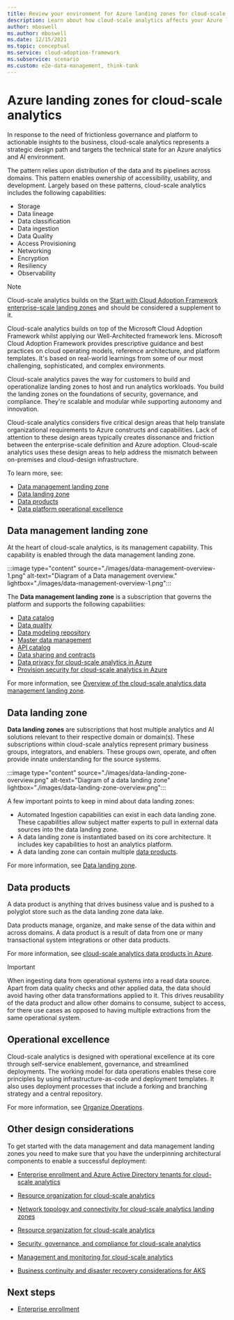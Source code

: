 ```yaml
---
title: Review your environment for Azure landing zones for cloud-scale analytics
description: Learn about how cloud-scale analytics affects your Azure landing zone design.
author: mboswell
ms.author: mboswell
ms.date: 12/15/2021
ms.topic: conceptual
ms.service: cloud-adoption-framework
ms.subservice: scenario
ms.custom: e2e-data-management, think-tank
---
```


# Azure landing zones for cloud-scale analytics

In response to the need of frictionless governance and platform to actionable insights to the business, cloud-scale analytics represents a strategic design path and targets the technical state for an Azure analytics and AI environment.

The pattern relies upon distribution of the data and its pipelines across domains. This pattern enables ownership of accessibility, usability, and development. Largely based on these patterns, cloud-scale analytics includes the following capabilities:

- Storage
- Data lineage
- Data classification
- Data ingestion
- Data Quality
- Access Provisioning
- Networking
- Encryption
- Resiliency
- Observability

> [!NOTE]
> Cloud-scale analytics builds on the [Start with Cloud Adoption Framework enterprise-scale landing zones](../../ready/enterprise-scale/index.md) and should be considered a supplement to it.

Cloud-scale analytics  builds on top of the Microsoft Cloud Adoption Framework whilst applying our Well-Architected framework lens. Microsoft Cloud Adoption Framework provides prescriptive guidance and best practices on cloud operating models, reference architecture, and platform templates. It's based on real-world learnings from some of our most challenging, sophisticated, and complex environments.

Cloud-scale analytics paves the way for customers to build and operationalize landing zones to host and run analytics workloads. You build the landing zones on the foundations of security, governance, and compliance. They're scalable and modular while supporting autonomy and innovation.

Cloud-scale analytics considers five critical design areas that help translate organizational requirements to Azure constructs and capabilities. Lack of attention to these design areas typically creates dissonance and friction between the enterprise-scale definition and Azure adoption. Cloud-scale analytics uses these design areas to help address the mismatch between on-premises and cloud-design infrastructure.

To learn more, see:

- [Data management landing zone](#data-management-landing-zone)
- [Data landing zone](#data-landing-zone)
- [Data products](#data-products)
- [Data platform operational excellence](#operational-excellence)

## Data management landing zone

At the heart of cloud-scale analytics, is its management capability. This capability is enabled through the data management landing zone.

:::image type="content" source="./images/data-management-overview-1.png" alt-text="Diagram of a Data management overview." lightbox="./images/data-management-overview-1.png":::

The **Data management landing zone** is a subscription that governs the platform and supports the following capabilities:

- [Data catalog](architectures/data-management-landing-zone.md#data-catalog)
- [Data quality](architectures/data-management-landing-zone.md#data-quality-management)
- [Data modeling repository](architectures/data-management-landing-zone.md#data-modeling-repository)
- [Master data management](architectures/data-management-landing-zone.md#master-data-management)
- [API catalog](architectures/data-management-landing-zone.md#api-catalog)
- [Data sharing and contracts](../cloud-scale-analytics/govern-data-quality.md)
- [Data privacy for cloud-scale analytics in Azure](secure-data-privacy.md)
- [Provision security for cloud-scale analytics in Azure](security-provisioning.md)

For more information, see [Overview of the cloud-scale analytics data management landing zone](architectures/data-management-landing-zone.md).

## Data landing zone

**Data landing zones** are subscriptions that host multiple analytics and AI solutions relevant to their respective domain or domain(s). These subscriptions within cloud-scale analytics represent primary business groups, integrators, and enablers. These groups own, operate, and often provide innate understanding for the source systems.

:::image type="content" source="./images/data-landing-zone-overview.png" alt-text="Diagram of a data landing zone" lightbox="./images/data-landing-zone-overview.png":::

A few important points to keep in mind about data landing zones:

- Automated Ingestion capabilities can exist in each data landing zone. These capabilities allow subject matter experts to pull in external data sources into the data landing zone.
- A data landing zone is instantiated based on its core architecture. It includes key capabilities to host an analytics platform.
- A data landing zone can contain multiple [data products](#data-products).

For more information, see [Data landing zone](architectures/data-landing-zone.md).

## Data products

A data product is anything that drives business value and is pushed to a polyglot store such as the data landing zone data lake.

Data products manage, organize, and make sense of the data within and across domains. A data product is a result of data from one or many transactional system integrations or other data products.

For more information, see [cloud-scale analytics data products in Azure](architectures/data-landing-zone-data-products.md).

> [!IMPORTANT]
> When ingesting data from operational systems into a read data source. Apart from data quality checks and other applied data, the data should avoid having other data transformations applied to it. This drives reusability of the data product and allow other domains to consume, subject to access, for there use cases as opposed to having multiple extractions from the same operational system.

## Operational excellence

Cloud-scale analytics is designed with operational excellence at its core through self-service enablement, governance, and streamlined deployments. The working model for data operations enables these core principles by using infrastructure-as-code and deployment templates. It also uses deployment processes that include a forking and branching strategy and a central repository.

For more information, see [Organize Operations](organize.md).

## Other design considerations

To get started with the data management and data management landing zones you need to make sure that you have the underpinning architectural components to enable a successful deployment:

- [Enterprise enrollment and Azure Active Directory tenants for cloud-scale analytics](eslz-enterprise-enrollment-and-azure-ad-tenants.md)

- [Resource organization for cloud-scale analytics](eslz-resource-organization.md)

- [Network topology and connectivity for cloud-scale analytics landing zones](eslz-network-topology-and-connectivity.md)

- [Resource organization for cloud-scale analytics](eslz-resource-organization.md)

- [Security, governance, and compliance for cloud-scale analytics](eslz-security-governance-and-compliance.md)

- [Management and monitoring for cloud-scale analytics](eslz-management-and-monitoring.md)

- [Business continuity and disaster recovery considerations for AKS](../app-platform/aks/eslz-business-continuity-and-disaster-recovery.md)

## Next steps

- [Enterprise enrollment](eslz-enterprise-enrollment-and-azure-ad-tenants.md)
